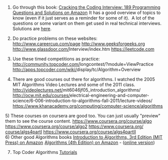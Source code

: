 1) Go through this book:
<a href="https://www.amazon.com/gp/product/0984782850/ref=as_li_tl?ie=UTF8&amp;camp=1789&amp;creative=9325&amp;creativeASIN=0984782850&amp;linkCode=as2&amp;tag=streaminunico-20&amp;linkId=30c76312bd41df8a3bf819ee5fb07d63">Cracking the Coding Interview: 189 Programming Questions and Solutions on Amazon</a><img style="border: none !important; margin: 0px !important;" src="//ir-na.amazon-adsystem.com/e/ir?t=streaminunico-20&amp;l=am2&amp;o=1&amp;a=0984782850" alt="" width="1" height="1" border="0">
It has a good overview of topics to know (even if it just serves as a reminder for some of it).&nbsp; A lot of the questions or some variant on them get used in real technical interviews. Solutions are <a href="https://github.com/gaylemcd/ctci">here</a>.

2) Do practice problems on these websites:
<a href="http://www.careercup.com/page" target="_blank">http://www.careercup.com/page</a>
<a href="http://www.geeksforgeeks.org/" target="_blank">http://www.geeksforgeeks.org</a>
<a href="http://www.glassdoor.com/Interview/index.htm" target="_blank">http://www.glassdoor.com/<wbr>Interview/index.htm</a>
<a href="https://leetcode.com/">https://leetcode.com</a>

3) Use&nbsp;these timed competitions as practice:
<a href="http://community.topcoder.com/longcontest/?module=ViewPractice" target="_blank">http://community.topcoder.com/<wbr>longcontest/?module=<wbr>ViewPractice</a>
<a href="http://apps.topcoder.com/wiki/display/tc/Algorithm+Overview" target="_blank">http://apps.topcoder.com/wiki/<wbr>display/tc/Algorithm+Overview</a>

4) There are good courses out there for algorithms. I watched the 2005 MIT Algorithms Video Lectures and some of the 2011 class.
<a href="http://videolectures.net/mit6046jf05_introduction_algorithms/" target="_blank">http://videolectures.net/<wbr>mit6046jf05_introduction_<wbr>algorithms/</a>
<a href="http://ocw.mit.edu/courses/electrical-engineering-and-computer-science/6-006-introduction-to-algorithms-fall-2011/lecture-videos/" target="_blank">http://ocw.mit.edu/courses/<wbr>electrical-engineering-and-<wbr>computer-science/6-006-<wbr>introduction-to-algorithms-<wbr>fall-2011/lecture-videos/</a>
<a title="https://www.khanacademy.org/computing/computer-science/algorithms" href="https://www.khanacademy.org/computing/computer-science/algorithms">https://www.khanacademy.org/computing/computer-science/algorithms</a>
<div>5) These courses on coursera are good too.
You can just usually "preview" them to see the course content.
<a href="https://www.coursera.org/course/algo" target="_blank">https://www.coursera.org/<wbr>course/algo</a>
<a href="https://www.coursera.org/course/algo2" target="_blank">https://www.coursera.org/<wbr>course/algo2</a>
<a href="https://www.coursera.org/course/algs4partI" target="_blank">https://www.coursera.org/<wbr>course/algs4partI</a>
<a href="https://www.coursera.org/course/algs4partII" target="_blank">https://www.coursera.org/<wbr>course/algs4partII</a></div>
6) Other good Algorithms books
<a href="https://www.amazon.com/gp/product/0262033844/ref=as_li_tl?ie=UTF8&amp;camp=1789&amp;creative=9325&amp;creativeASIN=0262033844&amp;linkCode=as2&amp;tag=streaminunico-20&amp;linkId=1cad200c315ef83ec53bcddde9b687c9">Introduction to Algorithms, 3rd Edition (MIT Press) on Amazon</a><img style="border: none !important; margin: 0px !important;" src="//ir-na.amazon-adsystem.com/e/ir?t=streaminunico-20&amp;l=am2&amp;o=1&amp;a=0262033844" alt="" width="1" height="1" border="0">
<a href="https://www.amazon.com/gp/product/032157351X/ref=as_li_tl?ie=UTF8&amp;camp=1789&amp;creative=9325&amp;creativeASIN=032157351X&amp;linkCode=as2&amp;tag=streaminunico-20&amp;linkId=f49013fa0ea68e6e2c6e05012386a22d">Algorithms (4th Edition) on Amazon</a>&nbsp;- (<a href="http://algs4.cs.princeton.edu/home/">online version</a>)

7) Top Coder Algorithms <a href="https://www.topcoder.com/community/data-science/data-science-tutorials/">Tutorials</a>
